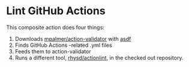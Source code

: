 # Lint GitHub Actions

This composite action does four things:
1. Downloads [mpalmer/action-validator](https://github.com/mpalmer/action-validator) with [asdf](https://github.com/asdf-vm/asdf)
2. Finds GitHub Actions -related .yml files
3. Feeds them to action-validator
4. Runs a different tool, [rhysd/actionlint](https://github.com/rhysd/actionlint), in the checked out repository.
